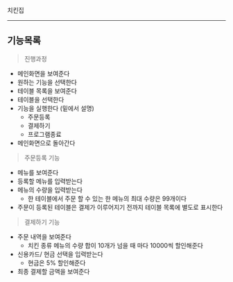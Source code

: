 치킨집

---

## 기능목록

> 진행과정

- 메인화면을 보여준다
- 원하는 기능을 선택한다
- 테이블 목록을 보여준다
- 테이블을 선택한다
- 기능을 실행한다 (밑에서 설명)
  - 주문등록
  - 결제하기
  - 프로그램종료
- 메인화면으로 돌아간다

> 주문등록 기능

- 메뉴를 보여준다
- 등록할 메뉴를 입력받는다
- 메뉴의 수량을 입력받는다
  - 한 테이블에서 주문 할 수 있는 한 메뉴의 최대 수량은 99개이다
- 주문이 등록된 테이블은 결제가 이루어지기 전까지 테이블 목록에 별도로 표시한다

> 결제하기 기능

- 주문 내역을 보여준다
  - 치킨 종류 메뉴의 수량 합이 10개가 넘을 때 마다 10000씩 할인해준다
- 신용카드/ 현금 선택을 입력받는다
  - 현금은 5% 할인해준다
- 최종 결제할 금액을 보여준다